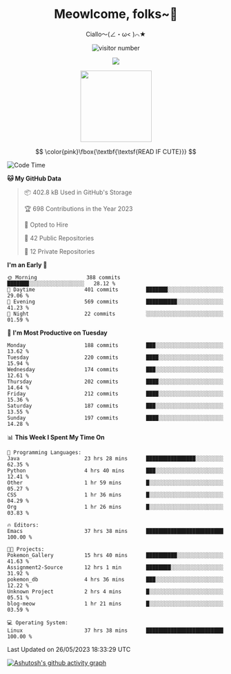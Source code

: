 <div align="center">
  <h1>Meowlcome, folks~👋</h1>
  <p>Ciallo～(∠・ω< )⌒★</p>
</div>

<p align="center">
  <img src="https://count.getloli.com/get/@Ziqi-Yang?theme=rule34" alt="visitor number" />
</p>

<p align="center">
  <img src="https://skillicons.dev/icons?i=rust,c,py,flutter,go,java,js,bash,linux,emacs" />
</p>
<p align="center">
  <img height="165" src="https://github-readme-stats.vercel.app/api?username=Ziqi-Yang&show_icons=true&include_all_commits=true&hide_border=true" />
</p>

$$
\color{pink}\fbox{\textbf{\textsf{READ IF CUTE}}}
$$

<!--START_SECTION:waka-->
![Code Time](http://img.shields.io/badge/Code%20Time-1%2C105%20hrs%2020%20mins-blue)

**🐱 My GitHub Data** 

> 📦 402.8 kB Used in GitHub's Storage 
 > 
> 🏆 698 Contributions in the Year 2023
 > 
> 💼 Opted to Hire
 > 
> 📜 42 Public Repositories 
 > 
> 🔑 12 Private Repositories 
 > 
**I'm an Early 🐤** 

```text
🌞 Morning                388 commits         ███████░░░░░░░░░░░░░░░░░░   28.12 % 
🌆 Daytime                401 commits         ███████░░░░░░░░░░░░░░░░░░   29.06 % 
🌃 Evening                569 commits         ██████████░░░░░░░░░░░░░░░   41.23 % 
🌙 Night                  22 commits          ░░░░░░░░░░░░░░░░░░░░░░░░░   01.59 % 
```
📅 **I'm Most Productive on Tuesday** 

```text
Monday                   188 commits         ███░░░░░░░░░░░░░░░░░░░░░░   13.62 % 
Tuesday                  220 commits         ████░░░░░░░░░░░░░░░░░░░░░   15.94 % 
Wednesday                174 commits         ███░░░░░░░░░░░░░░░░░░░░░░   12.61 % 
Thursday                 202 commits         ████░░░░░░░░░░░░░░░░░░░░░   14.64 % 
Friday                   212 commits         ████░░░░░░░░░░░░░░░░░░░░░   15.36 % 
Saturday                 187 commits         ███░░░░░░░░░░░░░░░░░░░░░░   13.55 % 
Sunday                   197 commits         ████░░░░░░░░░░░░░░░░░░░░░   14.28 % 
```


📊 **This Week I Spent My Time On** 

```text
💬 Programming Languages: 
Java                     23 hrs 28 mins      ████████████████░░░░░░░░░   62.35 % 
Python                   4 hrs 40 mins       ███░░░░░░░░░░░░░░░░░░░░░░   12.41 % 
Other                    1 hr 59 mins        █░░░░░░░░░░░░░░░░░░░░░░░░   05.27 % 
CSS                      1 hr 36 mins        █░░░░░░░░░░░░░░░░░░░░░░░░   04.29 % 
Org                      1 hr 26 mins        █░░░░░░░░░░░░░░░░░░░░░░░░   03.83 % 

🔥 Editors: 
Emacs                    37 hrs 38 mins      █████████████████████████   100.00 % 

🐱‍💻 Projects: 
Pokemon_Gallery          15 hrs 40 mins      ██████████░░░░░░░░░░░░░░░   41.63 % 
Assignment2-Source       12 hrs 1 min        ████████░░░░░░░░░░░░░░░░░   31.92 % 
pokemon_db               4 hrs 36 mins       ███░░░░░░░░░░░░░░░░░░░░░░   12.22 % 
Unknown Project          2 hrs 4 mins        █░░░░░░░░░░░░░░░░░░░░░░░░   05.51 % 
blog-meow                1 hr 21 mins        █░░░░░░░░░░░░░░░░░░░░░░░░   03.59 % 

💻 Operating System: 
Linux                    37 hrs 38 mins      █████████████████████████   100.00 % 
```


 Last Updated on 26/05/2023 18:33:29 UTC
<!--END_SECTION:waka-->


[![Ashutosh's github activity graph](https://github-readme-activity-graph.cyclic.app/graph?username=Ziqi-Yang&theme=github)](https://github.com/ashutosh00710/github-readme-activity-graph)
